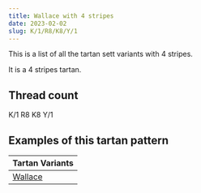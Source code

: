 ```yaml
---
title: Wallace with 4 stripes
date: 2023-02-02
slug: K/1/R8/K8/Y/1
---
```

This is a list of all the tartan sett variants with 4 stripes.

It is a 4 stripes tartan.


## Thread count
K/1 R8 K8 Y/1

## Examples of this tartan pattern

| Tartan Variants |
|---------------|
| [Wallace](/variants/k/1/r8/k8/y/1-k000000-rc80000-yc8c800)||
